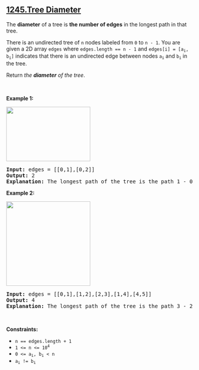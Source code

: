 ## [1245.Tree Diameter](https://leetcode.com/problems/tree-diameter/)
<p>The <strong>diameter</strong> of a tree is <strong>the number of edges</strong> in the longest path in that tree.</p>

<p>There is an undirected tree of <code>n</code> nodes labeled from <code>0</code> to <code>n - 1</code>. You are given a 2D array <code>edges</code> where <code>edges.length == n - 1</code> and <code>edges[i] = [a<sub>i</sub>, b<sub>i</sub>]</code> indicates that there is an undirected edge between nodes <code>a<sub>i</sub></code> and <code>b<sub>i</sub></code> in the tree.</p>

<p>Return <em>the <strong>diameter</strong> of the tree</em>.</p>

<p>&nbsp;</p>
<p><strong class="example">Example 1:</strong></p>
<img alt="" src="https://assets.leetcode.com/uploads/2022/01/19/tree1.jpg" style="width: 224px; height: 145px;" />
<pre>
<strong>Input:</strong> edges = [[0,1],[0,2]]
<strong>Output:</strong> 2
<strong>Explanation:</strong> The longest path of the tree is the path 1 - 0 - 2.
</pre>

<p><strong class="example">Example 2:</strong></p>
<img alt="" src="https://assets.leetcode.com/uploads/2022/01/19/tree2.jpg" style="width: 224px; height: 225px;" />
<pre>
<strong>Input:</strong> edges = [[0,1],[1,2],[2,3],[1,4],[4,5]]
<strong>Output:</strong> 4
<strong>Explanation:</strong> The longest path of the tree is the path 3 - 2 - 1 - 4 - 5.
</pre>

<p>&nbsp;</p>
<p><strong>Constraints:</strong></p>

<ul>
	<li><code>n == edges.length + 1</code></li>
	<li><code>1 &lt;= n &lt;= 10<sup>4</sup></code></li>
	<li><code>0 &lt;= a<sub>i</sub>, b<sub>i</sub> &lt; n</code></li>
	<li><code>a<sub>i</sub> != b<sub>i</sub></code></li>
</ul>
